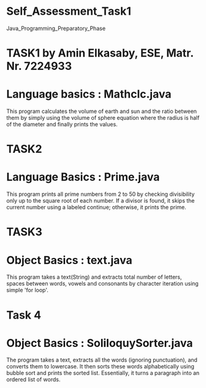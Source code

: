 # Self_Assessment_Task1
Java_Programming_Preparatory_Phase

# TASK1 by Amin Elkasaby, ESE, Matr. Nr. 7224933 
# Language basics : Mathclc.java
This program calculates the volume of earth and sun and the ratio between them by simply using the volume of sphere equation where the radius is half of the diameter and finally prints the values.

# TASK2
# Language Basics  : Prime.java
This program prints all prime numbers from 2 to 50 by checking divisibility only up to the square root of each number.
If a divisor is found, it skips the current number using a labeled continue; otherwise, it prints the prime.

# TASK3
# Object Basics : text.java
This program takes a text(String) and extracts total number of letters, spaces between words, vowels and consonants by character iteration using simple 'for loop'.

# Task 4 
# Object Basics : SoliloquySorter.java
The program takes a text, extracts all the words (ignoring punctuation), and converts them to lowercase. It then sorts these words alphabetically using bubble sort and prints the sorted list. Essentially, it turns a paragraph into an ordered list of words.

